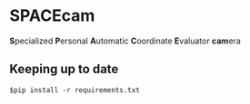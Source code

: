 # SPACEcam

**S**pecialized **P**ersonal **A**utomatic **C**oordinate **E**valuator **cam**era


## Keeping up to date
`$pip install -r requirements.txt`
